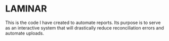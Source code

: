 # LAMINAR
This is the code I have created to automate reports. Its purpose is to serve as an interactive system that will drastically reduce reconciliation errors and automate uploads. 
